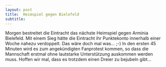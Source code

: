 ```yaml
---
layout: post
title:  Heimspiel gegen Bielefeld
subtitle:  
---
```


Morgen bestreitet die Eintracht das nächste Heimspiel gegen Arminia Bielefeld. Mit einem Sieg hätte die Eintracht ihr Punktekonto innerhalb einer Woche nahezu verdoppelt. Das wäre doch mal was... ;-) In den ersten 45 Minuten wird es zum angekündigten Fanprotest kommen, so dass die Mannschaft erstmal ohne lautstarke Unterstützung auskommen werden muss. Hoffen wir mal, dass es trotzdem einen Dreier zu bejubeln gibt...


